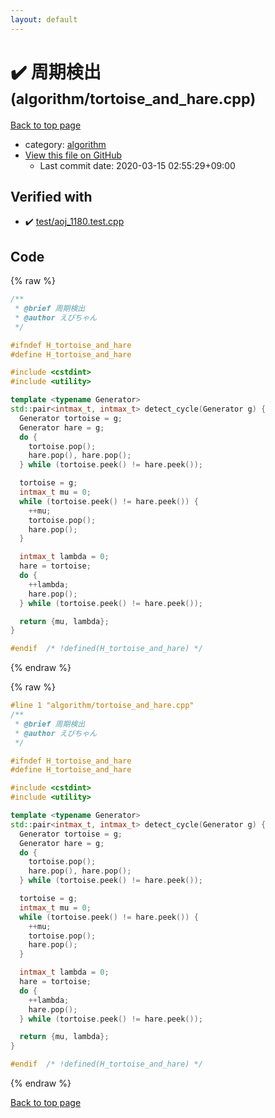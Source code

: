 ```yaml
---
layout: default
---
```


<!-- mathjax config similar to math.stackexchange -->
<script type="text/javascript" async
  src="https://cdnjs.cloudflare.com/ajax/libs/mathjax/2.7.5/MathJax.js?config=TeX-MML-AM_CHTML">
</script>
<script type="text/x-mathjax-config">
  MathJax.Hub.Config({
    TeX: { equationNumbers: { autoNumber: "AMS" }},
    tex2jax: {
      inlineMath: [ ['$','$'] ],
      processEscapes: true
    },
    "HTML-CSS": { matchFontHeight: false },
    displayAlign: "left",
    displayIndent: "2em"
  });
</script>

<script type="text/javascript" src="https://cdnjs.cloudflare.com/ajax/libs/jquery/3.4.1/jquery.min.js"></script>
<script src="https://cdn.jsdelivr.net/npm/jquery-balloon-js@1.1.2/jquery.balloon.min.js" integrity="sha256-ZEYs9VrgAeNuPvs15E39OsyOJaIkXEEt10fzxJ20+2I=" crossorigin="anonymous"></script>
<script type="text/javascript" src="../../assets/js/copy-button.js"></script>
<link rel="stylesheet" href="../../assets/css/copy-button.css" />


# :heavy_check_mark: 周期検出 <small>(algorithm/tortoise_and_hare.cpp)</small>

<a href="../../index.html">Back to top page</a>

* category: <a href="../../index.html#ed469618898d75b149e5c7c4b6a1c415">algorithm</a>
* <a href="{{ site.github.repository_url }}/blob/master/algorithm/tortoise_and_hare.cpp">View this file on GitHub</a>
    - Last commit date: 2020-03-15 02:55:29+09:00




## Verified with

* :heavy_check_mark: <a href="../../verify/test/aoj_1180.test.cpp.html">test/aoj_1180.test.cpp</a>


## Code

<a id="unbundled"></a>
{% raw %}
```cpp
/**
 * @brief 周期検出
 * @author えびちゃん
 */

#ifndef H_tortoise_and_hare
#define H_tortoise_and_hare

#include <cstdint>
#include <utility>

template <typename Generator>
std::pair<intmax_t, intmax_t> detect_cycle(Generator g) {
  Generator tortoise = g;
  Generator hare = g;
  do {
    tortoise.pop();
    hare.pop(), hare.pop();
  } while (tortoise.peek() != hare.peek());

  tortoise = g;
  intmax_t mu = 0;
  while (tortoise.peek() != hare.peek()) {
    ++mu;
    tortoise.pop();
    hare.pop();
  }

  intmax_t lambda = 0;
  hare = tortoise;
  do {
    ++lambda;
    hare.pop();
  } while (tortoise.peek() != hare.peek());

  return {mu, lambda};
}

#endif  /* !defined(H_tortoise_and_hare) */

```
{% endraw %}

<a id="bundled"></a>
{% raw %}
```cpp
#line 1 "algorithm/tortoise_and_hare.cpp"
/**
 * @brief 周期検出
 * @author えびちゃん
 */

#ifndef H_tortoise_and_hare
#define H_tortoise_and_hare

#include <cstdint>
#include <utility>

template <typename Generator>
std::pair<intmax_t, intmax_t> detect_cycle(Generator g) {
  Generator tortoise = g;
  Generator hare = g;
  do {
    tortoise.pop();
    hare.pop(), hare.pop();
  } while (tortoise.peek() != hare.peek());

  tortoise = g;
  intmax_t mu = 0;
  while (tortoise.peek() != hare.peek()) {
    ++mu;
    tortoise.pop();
    hare.pop();
  }

  intmax_t lambda = 0;
  hare = tortoise;
  do {
    ++lambda;
    hare.pop();
  } while (tortoise.peek() != hare.peek());

  return {mu, lambda};
}

#endif  /* !defined(H_tortoise_and_hare) */

```
{% endraw %}

<a href="../../index.html">Back to top page</a>

